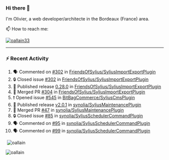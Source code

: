 ### Hi there 👋

I'm Olivier, a web developer/architecte in the Bordeaux (France) area.

📫 How to reach me:

<p> <a href="https://twitter.com/oallain33" target="blank"><img src="https://img.shields.io/twitter/follow/oallain33?logo=twitter&style=for-the-badge" alt="oallain33" /></a> </p>

---

### :zap: Recent Activity

<!--START_SECTION:activity-->
1. 🗣 Commented on [#302](https://github.com/FriendsOfSylius/SyliusImportExportPlugin/issues/302#issuecomment-2925381859) in [FriendsOfSylius/SyliusImportExportPlugin](https://github.com/FriendsOfSylius/SyliusImportExportPlugin)
2. 🔒 Closed issue [#302](https://github.com/FriendsOfSylius/SyliusImportExportPlugin/issues/302) in [FriendsOfSylius/SyliusImportExportPlugin](https://github.com/FriendsOfSylius/SyliusImportExportPlugin)
3. 🚀 Published release [0.28.0](https://github.com/FriendsOfSylius/SyliusImportExportPlugin/releases/tag/0.28.0) in [FriendsOfSylius/SyliusImportExportPlugin](https://github.com/FriendsOfSylius/SyliusImportExportPlugin)
4. 🎉 Merged PR [#304](https://github.com/FriendsOfSylius/SyliusImportExportPlugin/pull/304) in [FriendsOfSylius/SyliusImportExportPlugin](https://github.com/FriendsOfSylius/SyliusImportExportPlugin)
5. ❗ Opened issue [#545](https://github.com/BitBagCommerce/SyliusCmsPlugin/issues/545) in [BitBagCommerce/SyliusCmsPlugin](https://github.com/BitBagCommerce/SyliusCmsPlugin)
6. 🚀 Published release [v2.0.1](https://github.com/synolia/SyliusMaintenancePlugin/releases/tag/v2.1.0) in [synolia/SyliusMaintenancePlugin](https://github.com/synolia/SyliusMaintenancePlugin)
7. 🎉 Merged PR [#47](https://github.com/synolia/SyliusMaintenancePlugin/pull/47) in [synolia/SyliusMaintenancePlugin](https://github.com/synolia/SyliusMaintenancePlugin)
8. 🔒 Closed issue [#85](https://github.com/synolia/SyliusSchedulerCommandPlugin/issues/85) in [synolia/SyliusSchedulerCommandPlugin](https://github.com/synolia/SyliusSchedulerCommandPlugin)
9. 🗣 Commented on [#95](https://github.com/synolia/SyliusSchedulerCommandPlugin/issues/95#issuecomment-2745650544) in [synolia/SyliusSchedulerCommandPlugin](https://github.com/synolia/SyliusSchedulerCommandPlugin)
10. 🗣 Commented on [#99](https://github.com/synolia/SyliusSchedulerCommandPlugin/issues/99#issuecomment-2745595753) in [synolia/SyliusSchedulerCommandPlugin](https://github.com/synolia/SyliusSchedulerCommandPlugin)
<!--END_SECTION:activity-->

<p>&nbsp;<img align="center" src="https://github-readme-stats.vercel.app/api?username=oallain&show_icons=true&locale=en" alt="oallain" /></p>

<p><img align="center" src="https://github-readme-streak-stats.herokuapp.com/?user=oallain&" alt="oallain" /></p>

